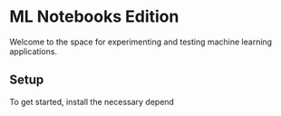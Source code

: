 ML Notebooks Edition
==========================

Welcome to the space for experimenting and testing machine learning applications.

Setup
-----

To get started, install the necessary depend